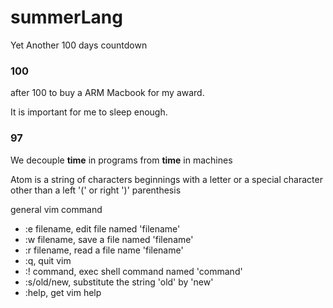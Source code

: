 # summerLang
Yet Another 100 days countdown


### 100

after 100 to buy a ARM Macbook for my award.

It is important for me to sleep enough.


### 97

We decouple **time** in programs from **time** in machines

Atom is a string of characters beginnings with a letter or a special character other than a left '(' or right ')' parenthesis

general vim command

- :e filename, edit file named 'filename'
- :w filename, save a file named 'filename'
- :r filename, read a file name 'filename'
- :q, quit vim
- :! command, exec shell command named 'command'
- :s/old/new, substitute the string 'old' by 'new'
- :help, get vim help


